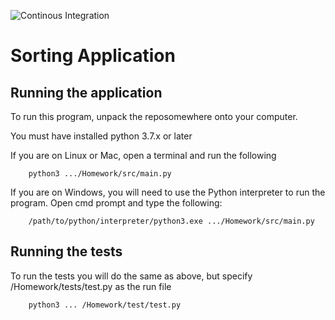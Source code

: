 ![Continous Integration](https://travis-ci.org/TrevorRice39/csc-499.svg?branch=master)
# Sorting Application

## Running the application
To run this program, unpack the reposomewhere onto your computer.

You must have installed python 3.7.x or later 

If you are on Linux or Mac, open a terminal and run the following
```
    python3 .../Homework/src/main.py
```

If you are on Windows, you will need to use the Python interpreter to run the program.
    Open cmd prompt and type the following:
```
    /path/to/python/interpreter/python3.exe .../Homework/src/main.py
```
## Running the tests
To run the tests you will do the same as above, but specify /Homework/tests/test.py 
as the run file
```
    python3 ... /Homework/test/test.py
```
